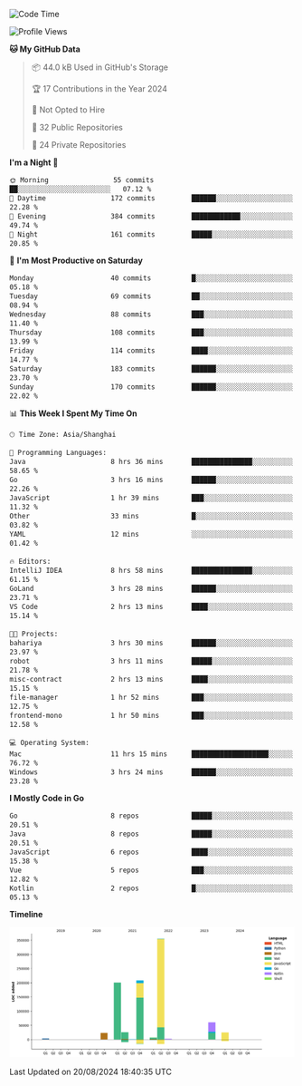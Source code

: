 <!--START_SECTION:waka-->
![Code Time](http://img.shields.io/badge/Code%20Time-2%2C604%20hrs%2040%20mins-blue)

![Profile Views](http://img.shields.io/badge/Profile%20Views-0-blue)

**🐱 My GitHub Data** 

> 📦 44.0 kB Used in GitHub's Storage 
 > 
> 🏆 17 Contributions in the Year 2024
 > 
> 🚫 Not Opted to Hire
 > 
> 📜 32 Public Repositories 
 > 
> 🔑 24 Private Repositories 
 > 
**I'm a Night 🦉** 

```text
🌞 Morning                55 commits          ██░░░░░░░░░░░░░░░░░░░░░░░   07.12 % 
🌆 Daytime                172 commits         ██████░░░░░░░░░░░░░░░░░░░   22.28 % 
🌃 Evening                384 commits         ████████████░░░░░░░░░░░░░   49.74 % 
🌙 Night                  161 commits         █████░░░░░░░░░░░░░░░░░░░░   20.85 % 
```
📅 **I'm Most Productive on Saturday** 

```text
Monday                   40 commits          █░░░░░░░░░░░░░░░░░░░░░░░░   05.18 % 
Tuesday                  69 commits          ██░░░░░░░░░░░░░░░░░░░░░░░   08.94 % 
Wednesday                88 commits          ███░░░░░░░░░░░░░░░░░░░░░░   11.40 % 
Thursday                 108 commits         ███░░░░░░░░░░░░░░░░░░░░░░   13.99 % 
Friday                   114 commits         ████░░░░░░░░░░░░░░░░░░░░░   14.77 % 
Saturday                 183 commits         ██████░░░░░░░░░░░░░░░░░░░   23.70 % 
Sunday                   170 commits         ██████░░░░░░░░░░░░░░░░░░░   22.02 % 
```


📊 **This Week I Spent My Time On** 

```text
🕑︎ Time Zone: Asia/Shanghai

💬 Programming Languages: 
Java                     8 hrs 36 mins       ███████████████░░░░░░░░░░   58.65 % 
Go                       3 hrs 16 mins       ██████░░░░░░░░░░░░░░░░░░░   22.26 % 
JavaScript               1 hr 39 mins        ███░░░░░░░░░░░░░░░░░░░░░░   11.32 % 
Other                    33 mins             █░░░░░░░░░░░░░░░░░░░░░░░░   03.82 % 
YAML                     12 mins             ░░░░░░░░░░░░░░░░░░░░░░░░░   01.42 % 

🔥 Editors: 
IntelliJ IDEA            8 hrs 58 mins       ███████████████░░░░░░░░░░   61.15 % 
GoLand                   3 hrs 28 mins       ██████░░░░░░░░░░░░░░░░░░░   23.71 % 
VS Code                  2 hrs 13 mins       ████░░░░░░░░░░░░░░░░░░░░░   15.14 % 

🐱‍💻 Projects: 
bahariya                 3 hrs 30 mins       ██████░░░░░░░░░░░░░░░░░░░   23.97 % 
robot                    3 hrs 11 mins       █████░░░░░░░░░░░░░░░░░░░░   21.78 % 
misc-contract            2 hrs 13 mins       ████░░░░░░░░░░░░░░░░░░░░░   15.15 % 
file-manager             1 hr 52 mins        ███░░░░░░░░░░░░░░░░░░░░░░   12.75 % 
frontend-mono            1 hr 50 mins        ███░░░░░░░░░░░░░░░░░░░░░░   12.58 % 

💻 Operating System: 
Mac                      11 hrs 15 mins      ███████████████████░░░░░░   76.72 % 
Windows                  3 hrs 24 mins       ██████░░░░░░░░░░░░░░░░░░░   23.28 % 
```

**I Mostly Code in Go** 

```text
Go                       8 repos             █████░░░░░░░░░░░░░░░░░░░░   20.51 % 
Java                     8 repos             █████░░░░░░░░░░░░░░░░░░░░   20.51 % 
JavaScript               6 repos             ████░░░░░░░░░░░░░░░░░░░░░   15.38 % 
Vue                      5 repos             ███░░░░░░░░░░░░░░░░░░░░░░   12.82 % 
Kotlin                   2 repos             █░░░░░░░░░░░░░░░░░░░░░░░░   05.13 % 
```



**Timeline**

![Lines of Code chart](https://raw.githubusercontent.com/youtiaoguagua/youtiaoguagua/master/assets/bar_graph.png)


 Last Updated on 20/08/2024 18:40:35 UTC
<!--END_SECTION:waka-->